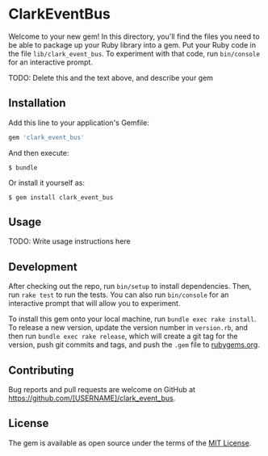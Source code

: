 # ClarkEventBus

Welcome to your new gem! In this directory, you'll find the files you need to be able to package up your Ruby library into a gem. Put your Ruby code in the file `lib/clark_event_bus`. To experiment with that code, run `bin/console` for an interactive prompt.

TODO: Delete this and the text above, and describe your gem

## Installation

Add this line to your application's Gemfile:

```ruby
gem 'clark_event_bus'
```

And then execute:

    $ bundle

Or install it yourself as:

    $ gem install clark_event_bus

## Usage

TODO: Write usage instructions here

## Development

After checking out the repo, run `bin/setup` to install dependencies. Then, run `rake test` to run the tests. You can also run `bin/console` for an interactive prompt that will allow you to experiment.

To install this gem onto your local machine, run `bundle exec rake install`. To release a new version, update the version number in `version.rb`, and then run `bundle exec rake release`, which will create a git tag for the version, push git commits and tags, and push the `.gem` file to [rubygems.org](https://rubygems.org).

## Contributing

Bug reports and pull requests are welcome on GitHub at https://github.com/[USERNAME]/clark_event_bus.


## License

The gem is available as open source under the terms of the [MIT License](http://opensource.org/licenses/MIT).

